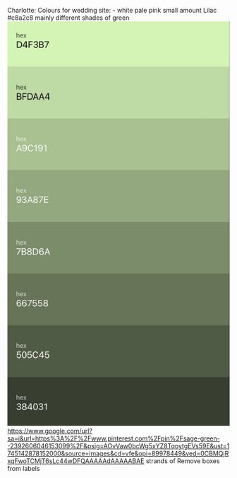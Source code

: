 Charlotte: 
    Colours for wedding site:
        - white
        pale pink small amount
        Lilac #c8a2c8
        mainly different shades of green
        ![alt text](image.png)
        https://www.google.com/url?sa=i&url=https%3A%2F%2Fwww.pinterest.com%2Fpin%2Fsage-green--2392606046153099%2F&psig=AOvVaw0bcWg5xYZ8TqoytgEVs59E&ust=1745142878152000&source=images&cd=vfe&opi=89978449&ved=0CBMQjRxqFwoTCMjT6sLc44wDFQAAAAAdAAAAABAE
        strands of 
    Remove boxes from labels
